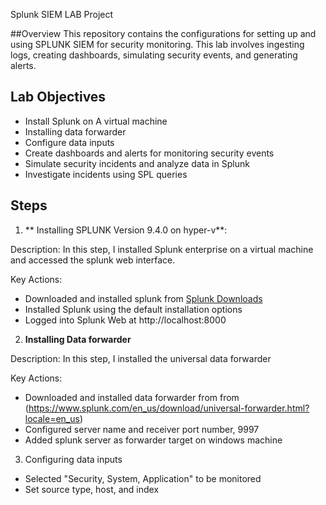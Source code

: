 Splunk SIEM LAB Project 

##Overview 
This repository contains the configurations for setting up and using SPLUNK SIEM for security monitoring. This lab involves ingesting logs, creating dashboards, simulating security events, and generating alerts. 

## Lab Objectives 
- Install Splunk on A virtual machine
- Installing data forwarder
- Configure data inputs
- Create dashboards and alerts for monitoring security events
- Simulate security incidents and analyze data in Splunk
- Investigate incidents using SPL queries 


## Steps 

1. ** Installing SPLUNK Version 9.4.0 on hyper-v**:

Description: In this step, I installed Splunk enterprise on a virtual machine and accessed the splunk web interface.

Key Actions: 
- Downloaded and installed splunk from [Splunk Downloads](https://www.splunk.com/en_us/download/splunk-enterprise/thank-you-enterprise.html)
- Installed Splunk using the default installation options
- Logged into Splunk Web at http://localhost:8000

2. **Installing Data forwarder**

Description: In this step, I installed the universal data forwarder 

Key Actions:
- Downloaded and installed data forwarder from from (https://www.splunk.com/en_us/download/universal-forwarder.html?locale=en_us)
- Configured server name and receiver port number, 9997
- Added splunk server as forwarder target on windows machine

3. Configuring data inputs

- Selected "Security, System, Application" to be monitored
- Set source type, host, and index





